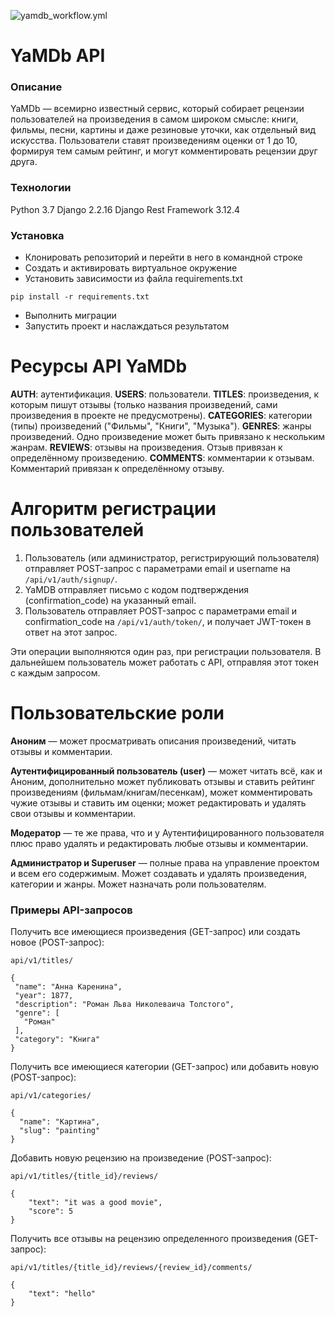 ![yamdb_workflow.yml](https://github.com/github/docs/actions/workflows/main.yml/badge.svg)

# YaMDb API
### Описание
YaMDb — всемирно известный сервис, который собирает рецензии пользователей на произведения в самом широком смысле: книги, фильмы, песни, картины и даже резиновые уточки, как отдельный вид искусства. Пользователи ставят произведениям оценки от 1 до 10, формируя тем самым рейтинг, и могут комментировать рецензии друг друга.

### Технологии
Python 3.7
Django 2.2.16
Django Rest Framework 3.12.4

### Установка
- Клонировать репозиторий и перейти в него в командной строке
- Cоздать и активировать виртуальное окружение
- Установить зависимости из файла requirements.txt
```
pip install -r requirements.txt
```
- Выполнить миграции
- Запустить проект и наслаждаться результатом


# Ресурсы API YaMDb

**AUTH**: аутентификация.
**USERS**: пользователи.
**TITLES**: произведения, к которым пишут отзывы (только названия произведений, сами произведения в проекте не предусмотрены).
**CATEGORIES**: категории (типы) произведений ("Фильмы", "Книги", "Музыка").
**GENRES**: жанры произведений. Одно произведение может быть привязано к нескольким жанрам.
**REVIEWS**: отзывы на произведения. Отзыв привязан к определённому произведению.
**COMMENTS**: комментарии к отзывам. Комментарий привязан к определённому отзыву.

# Алгоритм регистрации пользователей
1. Пользователь (или администратор, регистрирующий пользователя) отправляет POST-запрос с параметрами email и username на `/api/v1/auth/signup/`.
2. YaMDB отправляет письмо с кодом подтверждения (confirmation_code) на указанный email.
3. Пользователь отправляет POST-запрос с параметрами email и confirmation_code на `/api/v1/auth/token/`, и получает JWT-токен в ответ на этот запрос.

Эти операции выполняются один раз, при регистрации пользователя. В дальнейшем пользователь может работать с API, отправляя этот токен с каждым запросом.


# Пользовательские роли

**Аноним** — может просматривать описания произведений, читать отзывы и комментарии.



**Аутентифицированный пользователь (user)** — может читать всё, как и Аноним, дополнительно может публиковать отзывы и ставить рейтинг произведениям (фильмам/книгам/песенкам), может комментировать чужие отзывы и ставить им оценки; может редактировать и удалять свои отзывы и комментарии.



**Модератор** — те же права, что и у Аутентифицированного пользователя плюс право удалять и редактировать любые отзывы и комментарии.



**Администратор и Superuser** — полные права на управление проектом и всем его содержимым. Может создавать и удалять произведения, категории и жанры. Может назначать роли пользователям.
### Примеры API-запросов
Получить все имеющиеся произведения (GET-запрос) или создать новое (POST-запрос):
 ```
api/v1/titles/

{
  "name": "Анна Каренина",
  "year": 1877,
  "description": "Роман Льва Николеваича Толстого",
  "genre": [
    "Роман"
  ],
  "category": "Книга"
}
```
Получить все имеющиеся категории (GET-запрос) или добавить новую (POST-запрос):
```
api/v1/categories/

{
  "name": "Картина",
  "slug": "painting"
}
```
 Добавить новую рецензию на произведение (POST-запрос):
```
api/v1/titles/{title_id}/reviews/

{
    "text": "it was a good movie",
    "score": 5
}
```
Получить все отзывы на рецензию определенного произведения (GET-запрос):
```
api/v1/titles/{title_id}/reviews/{review_id}/comments/

{
    "text": "hello"
}
```